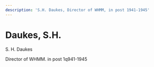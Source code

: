 ```yaml
---
description: 'S.H. Daukes, Director of WHMM, in post 1941-1945'
---
```


# Daukes, S.H.

S. H. Daukes

Director of WHMM. in post 1q941-1945
